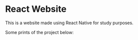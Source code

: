 # React Website

This is a website made using React Native for study purposes.

Some prints of the project below:
